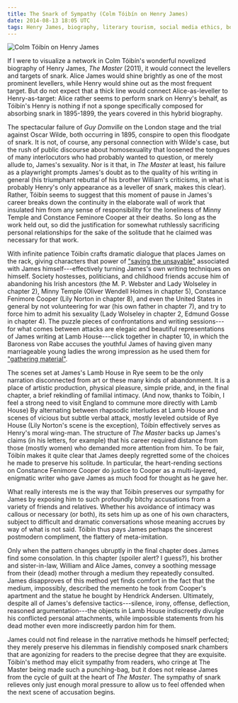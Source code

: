 ```yaml
---
title: The Snark of Sympathy (Colm Tóibín on Henry James)
date: 2014-08-13 18:05 UTC
tags: Henry James, biography, literary tourism, social media ethics, book report
---
```


![Colm Tóibín on Henry James](images/the_master_colm_toibin.JPG)

If I were to visualize a network in Colm Tóibín's wonderful novelized biography of Henry James, _The Master_ (2011), it would connect the levellers and targets of snark. Alice James would shine brightly as one of the most prominent levellers, while Henry would shine out as the most frequent target. But do not expect that a thick line would connect Alice-as-leveller to Henry-as-target: Alice rather seems to perform snark on Henry's behalf, as Tóibín's Henry is nothing if not a sponge specifically composed for absorbing snark in 1895-1899, the years covered in this hybrid biography. 

The spectacular failure of _Guy Domville_ on the London stage and the trial against Oscar Wilde, both occurring in 1895, conspire to open this floodgate of snark. It is not, of course, any personal connection with Wilde's case, but the rush of public discourse about homosexuality that loosened the tongues of many interlocutors who had probably wanted to question, or merely allude to, James's sexuality. Nor is it that, in _The Master_ at least, his failure as a playwright prompts James's doubt as to the quality of his writing in general (his triumphant rebuttal of his brother William's criticisms, in what is probably Henry's only appearance as a leveller of snark, makes this clear). Rather, Tóibín seems to suggest that this moment of pause in James's career breaks down the continuity in the elaborate wall of work that insulated him from any sense of responsibility for the loneliness of Minny Temple and Constance Feminore Cooper at their deaths. So long as the work held out, so did the justification for somewhat ruthlessly sacrificing personal relationships for the sake of the solitude that he claimed was necessary for that work.

With infinite patience Tóibín crafts dramatic dialogue that places James on the rack, giving characters that power of ["saying the unsayable"](http://books.google.com/books?id=Ngfo9s6-sYEC&q=%22saying+the+unsayable%22#v=snippet&q=%22saying%20the%20unsayable%22&f=false) associated with James himself---effectively turning James's own writing techniques on himself. Society hostesses, politicians, and childhood friends accuse him of abandoning his Irish ancestors (the M. P. Webster and Lady Wolseley in chapter 2), Minny Temple (Oliver Wendell Holmes in chapter 5), Constance Fenimore Cooper (Lily Norton in chapter 8), and even the United States in general by not volunteering for war (his own father in chapter 7), and try to force him to admit his sexuality (Lady Wolseley in chapter 2, Edmund Gosse in chapter 4). The puzzle pieces of confrontations and writing sessions---for what comes between attacks are elegaic and beautiful representations of James writing at Lamb House---click together in chapter 10, in which the Baroness von Rabe accuses the youthful James of having given many marriageable young ladies the wrong impression as he used them for ["gathering material"](http://books.google.com/books?id=Ngfo9s6-sYEC&q=%22saying+the+unsayable%22#v=snippet&q=%22gathering%20material%22&f=false).

The scenes set at James's Lamb House in Rye seem to be the only narration disconnected from art or these many kinds of abandonment. It is a place of artistic production, physical pleasure, simple pride, and, in the final chapter, a brief rekindling of familial intimacy. (And now, thanks to Tóibín, I feel a strong need to visit England to commune more directly with Lamb House) By alternating between rhapsodic interludes at Lamb House and scenes of vicious but subtle verbal attack, mostly leveled outside of Rye House (Lily Norton's scene is the exception), Tóibín effectively serves as Henry's moral wing-man. The structure of _The Master_ backs up James's claims (in his letters, for example) that his career required distance from those (mostly women) who demanded more attention from him. To be fair, Tóibín makes it quite clear that James deeply regretted some of the choices he made to preserve his solitude. In particular, the heart-rending sections on Constance Fenimore Cooper do justice to Cooper as a multi-layered, enigmatic writer who gave James as much food for thought as he gave her.

What really interests me is the way that Tóibín preserves our sympathy for James by exposing him to such profoundly bitchy accusations from a variety of friends and relatives. Whether his avoidance of intimacy was callous or necessary (or both), its sets him up as one of his own characters, subject to difficult and dramatic conversations whose meaning accrues by way of what is not said. Tóibín thus pays James perhaps the sincerest postmodern compliment, the flattery of meta-imitation. 

Only when the pattern changes ubruptly in the final chapter does James find some consolation. In this chapter (spoiler alert? I guess?), his brother and sister-in-law, William and Alice James, convey a soothing message from their (dead) mother through a medium they repeatedly consulted. James disapproves of this method yet finds comfort in the fact that the medium, impossibly, described the memento he took from Cooper's apartment and the statue he bought by Hendrick Andersen. Ultimately, despite all of James's defensive tactics---silence, irony, offense, deflection, reasoned argumentation---the objects in Lamb House indiscreetly divulge his conflicted personal attachments, while impossible statements from his dead mother even more indiscreetly pardon him for them.

James could not find release in the narrative methods he himself perfected; they merely preserve his dilemmas in fiendishly composed snark chambers that are agonizing for readers to the precise degree that they are exquisite. Tóibín's method may elicit sympathy from readers, who cringe at The Master being made such a punching-bag, but it does not release James from the cycle of guilt at the heart of _The Master_. The sympathy of snark relieves only just enough moral pressure to allow us to feel offended when the next scene of accusation begins.